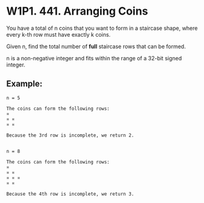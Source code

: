 # W1P1. 441. Arranging Coins

You have a total of n coins that you want to form in a staircase shape, where every k-th row must have exactly k coins.

Given n, find the total number of **full** staircase rows that can be formed.

n is a non-negative integer and fits within the range of a 32-bit signed integer.

## Example:
```
n = 5

The coins can form the following rows:
¤
¤ ¤
¤ ¤

Because the 3rd row is incomplete, we return 2.


n = 8

The coins can form the following rows:
¤
¤ ¤
¤ ¤ ¤
¤ ¤

Because the 4th row is incomplete, we return 3.
```
